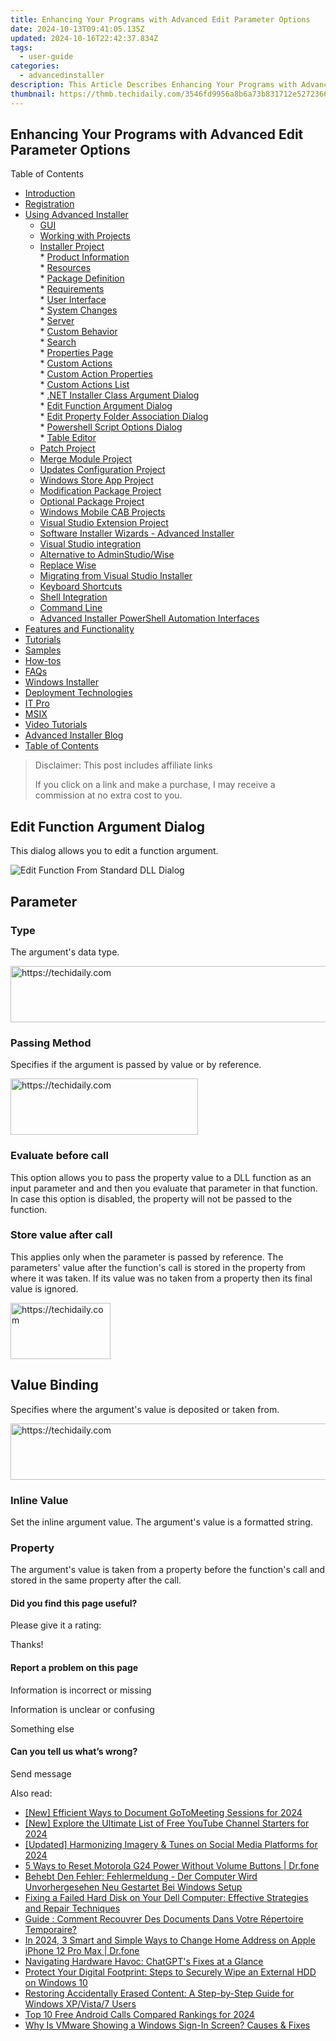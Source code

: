 ```yaml
---
title: Enhancing Your Programs with Advanced Edit Parameter Options
date: 2024-10-13T09:41:05.135Z
updated: 2024-10-16T22:42:37.834Z
tags:
  - user-guide
categories:
  - advancedinstaller
description: This Article Describes Enhancing Your Programs with Advanced Edit Parameter Options
thumbnail: https://thmb.techidaily.com/3546fd9956a8b6a73b831712e52723669b090c846a7d2596697ef888fa555dd7.jpg
---
```


## Enhancing Your Programs with Advanced Edit Parameter Options

Table of Contents

* [Introduction](https://tools.techidaily.com/advancedinstaller/products/)
* [Registration](https://tools.techidaily.com/advancedinstaller/products/)
* [Using Advanced Installer](https://tools.techidaily.com/advancedinstaller/products/)  
   * [GUI](https://tools.techidaily.com/advancedinstaller/products/)  
   * [Working with Projects](https://tools.techidaily.com/advancedinstaller/products/)  
   * [Installer Project](https://tools.techidaily.com/advancedinstaller/products/)  
         * [Product Information](https://tools.techidaily.com/advancedinstaller/products/)  
         * [Resources](https://tools.techidaily.com/advancedinstaller/products/)  
         * [Package Definition](https://tools.techidaily.com/advancedinstaller/products/)  
         * [Requirements](https://tools.techidaily.com/advancedinstaller/products/)  
         * [User Interface](https://tools.techidaily.com/advancedinstaller/products/)  
         * [System Changes](https://tools.techidaily.com/advancedinstaller/products/)  
         * [Server](https://tools.techidaily.com/advancedinstaller/products/)  
         * [Custom Behavior](https://tools.techidaily.com/advancedinstaller/products/)  
                  * [Search](https://tools.techidaily.com/advancedinstaller/products/)  
                  * [Properties Page](https://tools.techidaily.com/advancedinstaller/products/)  
                  * [Custom Actions](https://tools.techidaily.com/advancedinstaller/products/)  
                              * [Custom Action Properties](https://tools.techidaily.com/advancedinstaller/products/)  
                              * [Custom Actions List](https://tools.techidaily.com/advancedinstaller/products/)  
                                             * [.NET Installer Class Argument Dialog](https://tools.techidaily.com/advancedinstaller/products/)  
                                             * [Edit Function Argument Dialog](https://tools.techidaily.com/advancedinstaller/products/)  
                                             * [Edit Property Folder Association Dialog](https://tools.techidaily.com/advancedinstaller/products/)  
                                             * [Powershell Script Options Dialog](https://tools.techidaily.com/advancedinstaller/products/)  
                  * [Table Editor](https://tools.techidaily.com/advancedinstaller/products/)  
   * [Patch Project](https://tools.techidaily.com/advancedinstaller/products/)  
   * [Merge Module Project](https://tools.techidaily.com/advancedinstaller/products/)  
   * [Updates Configuration Project](https://tools.techidaily.com/advancedinstaller/products/)  
   * [Windows Store App Project](https://tools.techidaily.com/advancedinstaller/products/)  
   * [Modification Package Project](https://tools.techidaily.com/advancedinstaller/products/)  
   * [Optional Package Project](https://tools.techidaily.com/advancedinstaller/products/)  
   * [Windows Mobile CAB Projects](https://tools.techidaily.com/advancedinstaller/products/)  
   * [Visual Studio Extension Project](https://tools.techidaily.com/advancedinstaller/products/)  
   * [Software Installer Wizards - Advanced Installer](https://tools.techidaily.com/advancedinstaller/products/)  
   * [Visual Studio integration](https://tools.techidaily.com/advancedinstaller/products/)  
   * [Alternative to AdminStudio/Wise](https://tools.techidaily.com/advancedinstaller/products/)  
   * [Replace Wise](https://tools.techidaily.com/advancedinstaller/products/)  
   * [Migrating from Visual Studio Installer](https://tools.techidaily.com/advancedinstaller/products/)  
   * [Keyboard Shortcuts](https://tools.techidaily.com/advancedinstaller/products/)  
   * [Shell Integration](https://tools.techidaily.com/advancedinstaller/products/)  
   * [Command Line](https://tools.techidaily.com/advancedinstaller/products/)  
   * [Advanced Installer PowerShell Automation Interfaces](https://tools.techidaily.com/advancedinstaller/products/)
* [Features and Functionality](https://tools.techidaily.com/advancedinstaller/products/)
* [Tutorials](https://tools.techidaily.com/advancedinstaller/products/)
* [Samples](https://tools.techidaily.com/advancedinstaller/products/)
* [How-tos](https://tools.techidaily.com/advancedinstaller/products/)
* [FAQs](https://tools.techidaily.com/advancedinstaller/products/)
* [Windows Installer](https://tools.techidaily.com/advancedinstaller/products/)
* [Deployment Technologies](https://tools.techidaily.com/advancedinstaller/products/)
* [IT Pro](https://tools.techidaily.com/advancedinstaller/products/)
* [MSIX](https://tools.techidaily.com/advancedinstaller/products/)
* [Video Tutorials](https://tools.techidaily.com/advancedinstaller/products/)
* [Advanced Installer Blog](https://tools.techidaily.com/advancedinstaller/products/)
* [Table of Contents](https://tools.techidaily.com/advancedinstaller/products/)

>  Disclaimer: This post includes affiliate links
>
>  If you click on a link and make a purchase, I may receive a commission at no extra cost to you.
>

## Edit Function Argument Dialog

This dialog allows you to edit a function argument.

![Edit Function From Standard DLL Dialog](https://cdn.advancedinstaller.com/img/dialog/edit-function-argument.png "Edit Function From Standard DLL Dialog")  

## Parameter

### Type

The argument's data type.

<!-- affiliate ads begin -->
<a href="https://aligracehair.sjv.io/c/5597632/2115937/19272" target="_top" id="2115937">
  <img src="//a.impactradius-go.com/display-ad/19272-2115937" border="0" alt="https://techidaily.com" width="728" height="90"/>
</a>
<img height="0" width="0" src="https://aligracehair.sjv.io/i/5597632/2115937/19272" style="position:absolute;visibility:hidden;" border="0" />
<!-- affiliate ads end -->

### Passing Method

Specifies if the argument is passed by value or by reference.

<!-- affiliate ads begin -->
<a href="https://aligracehair.sjv.io/c/5597632/2006955/19272" target="_top" id="2006955">
  <img src="//a.impactradius-go.com/display-ad/19272-2006955" border="0" alt="https://techidaily.com" width="300" height="90"/>
</a>
<img height="0" width="0" src="https://aligracehair.sjv.io/i/5597632/2006955/19272" style="position:absolute;visibility:hidden;" border="0" />
<!-- affiliate ads end -->

### Evaluate before call

This option allows you to pass the property value to a DLL function as an input parameter and and then you evaluate that parameter in that function. In case this option is disabled, the property will not be passed to the function.

### Store value after call

This applies only when the parameter is passed by reference. The parameters' value after the function's call is stored in the property from where it was taken. If its value was no taken from a property then its final value is ignored.

<!-- affiliate ads begin -->
<a href="https://aligracehair.sjv.io/c/5597632/2135352/19272" target="_top" id="2135352">
  <img src="//a.impactradius-go.com/display-ad/19272-2135352" border="0" alt="https://techidaily.com" width="160" height="90"/>
</a>
<img height="0" width="0" src="https://aligracehair.sjv.io/i/5597632/2135352/19272" style="position:absolute;visibility:hidden;" border="0" />
<!-- affiliate ads end -->

## Value Binding

Specifies where the argument's value is deposited or taken from. 

<!-- affiliate ads begin -->
<a href="https://appsumo.8odi.net/c/5597632/2043855/7443" target="_top" id="2043855">
  <img src="//a.impactradius-go.com/display-ad/7443-2043855" border="0" alt="https://techidaily.com" width="728" height="90"/>
</a>
<img height="0" width="0" src="https://appsumo.8odi.net/i/5597632/2043855/7443" style="position:absolute;visibility:hidden;" border="0" />
<!-- affiliate ads end -->

### Inline Value

Set the inline argument value. The argument's value is a formatted string.

### Property

The argument's value is taken from a property before the function's call and stored in the same property after the call.

#### Did you find this page useful?

Please give it a rating:

 Thanks!

#### Report a problem on this page

Information is incorrect or missing

Information is unclear or confusing

Something else

#### Can you tell us what’s wrong?

Send message

<ins class="adsbygoogle"
     style="display:block"
     data-ad-format="autorelaxed"
     data-ad-client="ca-pub-7571918770474297"
     data-ad-slot="1223367746"></ins>

<ins class="adsbygoogle"
     style="display:block"
     data-ad-client="ca-pub-7571918770474297"
     data-ad-slot="8358498916"
     data-ad-format="auto"
     data-full-width-responsive="true"></ins>

<span class="atpl-alsoreadstyle">Also read:</span>
<div><ul>
<li><a href="https://screen-sharing-recording.techidaily.com/new-efficient-ways-to-document-gotomeeting-sessions-for-2024/"><u>[New] Efficient Ways to Document GoToMeeting Sessions for 2024</u></a></li>
<li><a href="https://facebook-video-footage.techidaily.com/new-explore-the-ultimate-list-of-free-youtube-channel-starters-for-2024/"><u>[New] Explore the Ultimate List of Free YouTube Channel Starters for 2024</u></a></li>
<li><a href="https://instagram-video-files.techidaily.com/updated-harmonizing-imagery-and-tunes-on-social-media-platforms-for-2024/"><u>[Updated] Harmonizing Imagery & Tunes on Social Media Platforms for 2024</u></a></li>
<li><a href="https://phone-solutions.techidaily.com/5-ways-to-reset-motorola-g24-power-without-volume-buttons-drfone-by-drfone-reset-android-reset-android/"><u>5 Ways to Reset Motorola G24 Power Without Volume Buttons | Dr.fone</u></a></li>
<li><a href="https://fox-place.techidaily.com/behebt-den-fehler-fehlermeldung-der-computer-wird-unvorhergesehen-neu-gestartet-bei-windows-setup/"><u>Behebt Den Fehler: Fehlermeldung - Der Computer Wird Unvorhergesehen Neu Gestartet Bei Windows Setup</u></a></li>
<li><a href="https://fox-place.techidaily.com/fixing-a-failed-hard-disk-on-your-dell-computer-effective-strategies-and-repair-techniques/"><u>Fixing a Failed Hard Disk on Your Dell Computer: Effective Strategies and Repair Techniques</u></a></li>
<li><a href="https://fox-place.techidaily.com/guide-comment-recouvrer-des-documents-dans-votre-repertoire-temporaire/"><u>Guide : Comment Recouvrer Des Documents Dans Votre Répertoire Temporaire?</u></a></li>
<li><a href="https://iphone-location.techidaily.com/in-2024-3-smart-and-simple-ways-to-change-home-address-on-apple-iphone-12-pro-max-drfone-by-drfone-virtual-ios/"><u>In 2024, 3 Smart and Simple Ways to Change Home Address on Apple iPhone 12 Pro Max | Dr.fone</u></a></li>
<li><a href="https://tech-haven.techidaily.com/navigating-hardware-havoc-chatgpts-fixes-at-a-glance/"><u>Navigating Hardware Havoc: ChatGPT's Fixes at a Glance</u></a></li>
<li><a href="https://fox-place.techidaily.com/protect-your-digital-footprint-steps-to-securely-wipe-an-external-hdd-on-windows-10/"><u>Protect Your Digital Footprint: Steps to Securely Wipe an External HDD on Windows 10</u></a></li>
<li><a href="https://fox-place.techidaily.com/restoring-accidentally-erased-content-a-step-by-step-guide-for-windows-xpvista7-users/"><u>Restoring Accidentally Erased Content: A Step-by-Step Guide for Windows XP/Vista/7 Users</u></a></li>
<li><a href="https://desktop-recording.techidaily.com/top-10-free-android-calls-compared-rankings-for-2024/"><u>Top 10 Free Android Calls Compared Rankings for 2024</u></a></li>
<li><a href="https://fox-place.techidaily.com/why-is-vmware-showing-a-windows-sign-in-screen-causes-and-fixes/"><u>Why Is VMware Showing a Windows Sign-In Screen? Causes & Fixes</u></a></li>
</ul></div>

